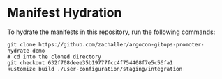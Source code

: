 # Manifest Hydration

To hydrate the manifests in this repository, run the following commands:

```shell
git clone https://github.com/zachaller/argocon-gitops-promoter-hydrate-demo
# cd into the cloned directory
git checkout 632f708deee35b19777fcc4f754408f7e5c56fa1
kustomize build ./user-configuration/staging/integration
```
